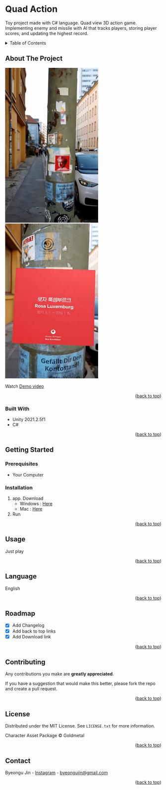 # Quad Action
Toy project made with C# language. Quad view 3D action game.
Implementing enemy and missile with AI that tracks players, 
storing player scores, and updating the highest record.


<!-- TABLE OF CONTENTS -->
<details>
  <summary>Table of Contents</summary>
  <ol>
    <li>
      <a href="#about-the-project">About The Project</a>
      <ul>
        <li><a href="#built-with">Built With</a></li>
      </ul>
    </li>
    <li>
      <a href="#getting-started">Getting Started</a>
      <ul>
        <li><a href="#prerequisites">Prerequisites</a></li>
        <li><a href="#installation">Installation</a></li>
      </ul>
    </li>
    <li><a href="#usage">Usage</a></li>
    <li><a href="#language">Language</a></li>
    <li><a href="#roadmap">Roadmap</a></li>
    <li><a href="#contributing">Contributing</a></li>
    <li><a href="#license">License</a></li>
    <li><a href="#contact">Contact</a></li>
  </ol>
</details>



<!-- ABOUT THE PROJECT -->
## About The Project

<img src ="https://github.com/byeongujin/AR_IhreRevolution/blob/main/images/screenshot1.png" width = "300" height = "500"> <img src ="https://github.com/byeongujin/AR_IhreRevolution/blob/main/images/screenshot2.png" width = "300" height = "500">

Watch [Demo video](https://drive.google.com/file/d/1t7RhjxAZgqXh-p879hWog7kOL6FfN6Ew/view?usp=sharing)

<p align="right">(<a href="#top">back to top</a>)</p>

### Built With

* Unity 2021.2.5f1
* C#

<p align="right">(<a href="#top">back to top</a>)</p>



<!-- GETTING STARTED -->
## Getting Started

### Prerequisites

* Your Computer

### Installation

1. app. Download
    - Windows : [Here](https://drive.google.com/file/d/1C1oxFdDXKpGHe-GFzO9vltpFcSSmrzIN/view?usp=sharing)
    - Mac : [Here](https://drive.google.com/drive/folders/19RJuZFLue7H7FVF62qt-afbEgU4lYv_B?usp=sharing)
2. Run

<p align="right">(<a href="#top">back to top</a>)</p>



<!-- USAGE EXAMPLES -->
## Usage
Just play

<p align="right">(<a href="#top">back to top</a>)</p>



<!-- LANGUAGE -->
## Language
English

<p align="right">(<a href="#top">back to top</a>)</p>



<!-- ROADMAP -->
## Roadmap

- [x] Add Changelog
- [x] Add back to top links
- [x] Add Download link

<p align="right">(<a href="#top">back to top</a>)</p>



<!-- CONTRIBUTING -->
## Contributing

Any contributions you make are **greatly appreciated**.

If you have a suggestion that would make this better, please fork the repo and create a pull request. 

<p align="right">(<a href="#top">back to top</a>)</p>



<!-- LICENSE -->
## License

Distributed under the MIT License. See `LICENSE.txt` for more information.<p>
Character Asset Package © Goldmetal

<p align="right">(<a href="#top">back to top</a>)</p>



<!-- CONTACT -->
## Contact

Byeongu Jin - [Instagram](https://www.instagram.com/byeongujin427) - byeongujin@gmail.com

<p align="right">(<a href="#top">back to top</a>)</p>





